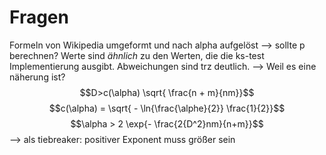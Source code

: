 # Fragen

Formeln von Wikipedia umgeformt und nach alpha aufgelöst --> sollte p berechnen? Werte sind _ähnlich_ zu den Werten, die
die ks-test Implementierung ausgibt. Abweichungen sind trz deutlich. --> Weil es eine näherung ist?
$$D>c(\alpha) \sqrt{ \frac{n + m}{nm}}$$
$$c(\alpha) = \sqrt{ - \ln{\frac{\alphe}{2}} \frac{1}{2}}$$
$$\alpha > 2 \exp{- \frac{2{D^2}nm}{n+m}}$$
--> als tiebreaker: positiver Exponent muss größer sein
